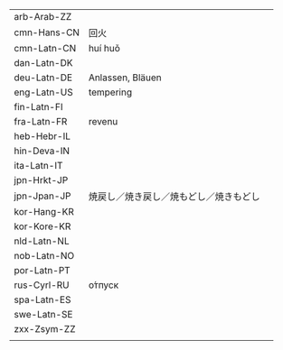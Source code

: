 | | | |
|-|-|-|
| arb-Arab-ZZ |  |  |
| cmn-Hans-CN | 回火 |  |
| cmn-Latn-CN | huí huǒ |  |
| dan-Latn-DK |  |  |
| deu-Latn-DE | Anlassen, Bläuen |  |
| eng-Latn-US | tempering |  |
| fin-Latn-FI |  |  |
| fra-Latn-FR | revenu |  |
| heb-Hebr-IL |  |  |
| hin-Deva-IN |  |  |
| ita-Latn-IT |  |  |
| jpn-Hrkt-JP |  |  |
| jpn-Jpan-JP | 焼戻し／焼き戻し／焼もどし／焼きもどし |  |
| kor-Hang-KR |  |  |
| kor-Kore-KR |  |  |
| nld-Latn-NL |  |  |
| nob-Latn-NO |  |  |
| por-Latn-PT |  |  |
| rus-Cyrl-RU | о́тпуск |  |
| spa-Latn-ES |  |  |
| swe-Latn-SE |  |  |
| zxx-Zsym-ZZ |  |  |
|  |  |  |